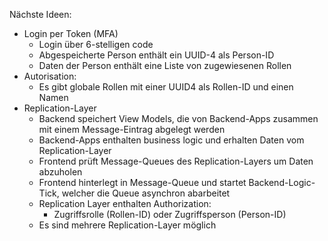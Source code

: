 Nächste Ideen:

* Login per Token (MFA)
    * Login über 6-stelligen code
    * Abgespeicherte Person enthält ein UUID-4 als Person-ID
    * Daten der Person enthält eine Liste von zugewiesenen Rollen
* Autorisation:
    * Es gibt globale Rollen mit einer UUID4 als Rollen-ID und einen Namen
* Replication-Layer
    * Backend speichert View Models, die von Backend-Apps zusammen mit einem Message-Eintrag abgelegt werden
    * Backend-Apps enthalten business logic und erhalten Daten vom Replication-Layer
    * Frontend prüft Message-Queues des Replication-Layers um Daten abzuholen
    * Frontend hinterlegt in Message-Queue und startet Backend-Logic-Tick, welcher die Queue asynchron abarbeitet
    * Replication Layer enthalten Authorization:
        * Zugriffsrolle (Rollen-ID) oder Zugriffsperson (Person-ID)
    * Es sind mehrere Replication-Layer möglich
